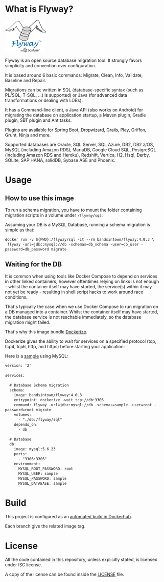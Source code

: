 # What is Flyway?

![logo](logo.png)

Flyway is an open source database migration tool. It strongly favors simplicity and convention over configuration.

It is based around 6 basic commands: Migrate, Clean, Info, Validate, Baseline and Repair.

Migrations can be written in SQL (database-specific syntax (such as PL/SQL, T-SQL, ...) is supported) or Java (for advanced data transformations or dealing with LOBs).

It has a Command-line client, a Java API (also works on Android) for migrating the database on application startup, a Maven plugin, Gradle plugin, SBT plugin and Ant tasks.

Plugins are available for Spring Boot, Dropwizard, Grails, Play, Griffon, Grunt, Ninja and more.

Supported databases are Oracle, SQL Server, SQL Azure, DB2, DB2 z/OS, MySQL (including Amazon RDS), MariaDB, Google Cloud SQL, PostgreSQL (including Amazon RDS and Heroku), Redshift, Vertica, H2, Hsql, Derby, SQLite, SAP HANA, solidDB, Sybase ASE and Phoenix.

# Usage

## How to use this image


To run a schema migration, you have to mount the folder containing migration scripts in a volume under `/flyway/sql`. 

Assuming your DB is a MySQL Database, running a schema migration is simple as that:  


```
docker run -v ${PWD}:/flyway/sql -it --rm bandsintown/flyway:4.0.3 \
 flyway -url=jdbc:mysql://db -schemas=db_schema -user=db_user -password=db_password migrate
```

## Waiting for the DB


It is common when using tools like Docker Compose to depend on services in other linked containers, 
however oftentimes relying on links is not enough - whilst the container itself may have started, the service(s) within it may not yet be ready - 
resulting in shell script hacks to work around race conditions.

That's typically the case when we use Docker Compose to run migration on a DB managed into a container. 
Whilst the container itself may have started, the database service is not reachable immediately, so the database migration might failed.

That's why this image bundle [Dockerize](https://github.com/jwilder/dockerize). 

Dockerize gives the ability to wait for services on a specified protocol (tcp, tcp4, tcp6, http, and https) before starting your application:

Here is a [sample](sample) using MySQL:

```
version: '2'

services:

  # Database Schema migration
  schema:
    image: bandsintown/flyway:4.0.3
    entrypoint: dockerize -wait tcp://db:3306
    command: flyway -url=jdbc:mysql://db -schemas=sample -user=root -password=root migrate
    volumes:
      - "./db:/flyway/sql"
    depends_on:
      - db

  # Database
  db:
    image: mysql:5.6.23
    ports:
      - "3306:3306"
    environment:
      MYSQL_ROOT_PASSWORD: root
      MYSQL_USER: sample
      MYSQL_PASSWORD: sample
      MYSQL_DATABASE: sample

```


# Build

This project is configured as an [automated build in Dockerhub](https://hub.docker.com/r/bandsintown/alpine/).

Each branch give the related image tag.  

# License

All the code contained in this repository, unless explicitly stated, is
licensed under ISC license.

A copy of the license can be found inside the [LICENSE](LICENSE) file.